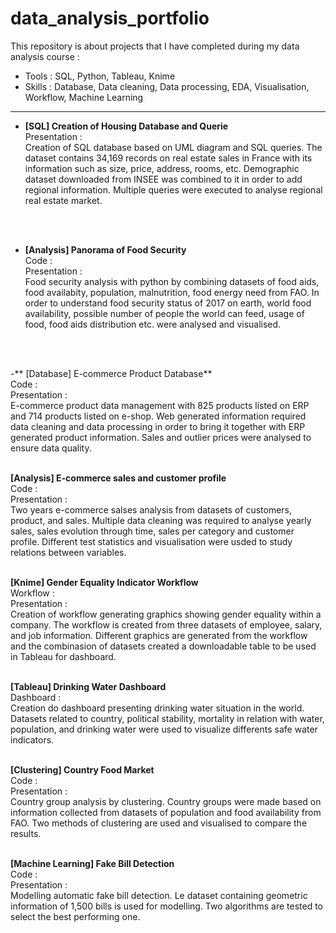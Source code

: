 # data_analysis_portfolio

This repository is about projects that I have completed during my data analysis course :
- Tools : SQL, Python, Tableau, Knime
- Skills : Database, Data cleaning, Data processing, EDA, Visualisation, Workflow, Machine Learning

----------

- **[SQL] Creation of Housing Database and Querie**<br/>
Presentation :<br/>
Creation of SQL database based on UML diagram and SQL queries. The dataset contains 34,169 records on real estate sales in France with its information such as size, price, address, rooms, etc. Demographic dataset downloaded from INSEE was combined to it in order to add regional information. Multiple queries were executed to analyse regional real estate market.
<br/>
<br/>

- **[Analysis] Panorama of Food Security**<br/>
Code :<br/>
Presentation :<br/>
Food security analysis with python by combining datasets of food aids, food availabity, population, malnutrition, food energy need from FAO. In order to understand food security status of 2017 on earth, world food availability, possible number of people the world can feed, usage of food, food aids distribution etc. were analysed and visualised.
<br/>
<br/>

-** [Database] E-commerce Product Database**<br/>
Code :<br/>
Presentation :<br/>
E-commerce product data management with 825 products listed on ERP and 714 products listed on e-shop. Web generated information required data cleaning and data processing in order to bring it together with ERP generated product information. Sales and outlier prices were analysed to ensure data quality.
<br/>
<br/>

**[Analysis] E-commerce sales and customer profile**<br/>
Code :<br/>
Presentation :<br/>
Two years e-commerce salses analysis from datasets of customers, product, and sales. Multiple data cleaning was required to analyse yearly sales, sales evolution through time, sales per category and customer profile. Different test statistics and visualisation were usded to study relations between variables.
<br/>
<br/>

**[Knime] Gender Equality Indicator Workflow**<br/>
Workflow :<br/>
Presentation :<br/>
Creation of workflow generating graphics showing gender equality within a company. The workflow is created from three datasets of employee, salary, and job information. Different graphics are generated from the workflow and the combinasion of datasets created a downloadable table to be used in Tableau for dashboard.
<br/>
<br/>

**[Tableau] Drinking Water Dashboard**<br/>
Dashboard :<br/>
Creation do dashboard presenting drinking water situation in the world. Datasets related to country, political stability, mortality in relation with water, population, and drinking water were used to visualize differents safe water indicators.
<br/>
<br/>

**[Clustering] Country Food Market**<br/>
Code :<br/>
Presentation :<br/>
Country group analysis by clustering. Country groups were made based on information collected from datasets of population and food availability from FAO. Two methods of clustering are used and visualised to compare the results.
<br/>
<br/>

**[Machine Learning] Fake Bill Detection**<br/>
Code :<br/>
Presentation :<br/>
Modelling automatic fake bill detection. Le dataset containing geometric information of 1,500 bills is used for modelling. Two algorithms are tested to select the best performing one.
